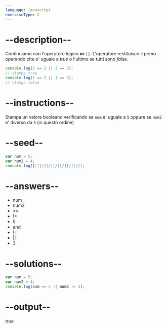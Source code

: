```yaml
---
language: javascript
exerciseType: 2
---
```


# --description--

Continuiamo con l'operatore logico **or** `||`.
L'operatore restituisce il primo operando che e' uguale a *true* o l'ultimo se tutti sono *false*.
```javascript
console.log(2 == 2 || 2 == 3);
// stampa true
console.log(1 == 2 || 1 == 3);
// stampa false
```

# --instructions--

Stampa un valore booleano verificando se `num` e' uguale a `5` oppure se `num2` e' diverso da `3` (in questo ordine)

# --seed--

```javascript
var num = 5;
var num2 = 4;
console.log([/][/][/][/][/][/][/]);
```

# --answers--

- num 
- num2 
- == 
- != 
- 5
-  and 
- != 
-  || 
- 3

# --solutions--

```javascript
var num = 5;
var num2 = 4;
console.log(num == 5 || num2 != 3);
```

# --output--

true
